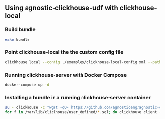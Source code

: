 ## Using agnostic-clickhouse-udf with clickhouse-local

### Build bundle

```sh
make bundle
```

### Point clickhouse-local the the custom config file

```sh
clickhouse local --config ./examples/clickhouse-local-config.xml --path tmp/clickhouse
```

### Running clickhouse-server with Docker Compose

```sh
docker-compose up -d
```

### Installing a bundle in a running clickhouse-server container

```sh
su - clickhouse -c "wget -qO- https://github.com/agnosticeng/agnostic-clickhouse-udf/releases/download/v0.0.3/agnostic-clickhouse-udf_0.0.3_linux_amd64_v3.tar.gz | tar xvz -C /"
for f in /var/lib/clickhouse/user_defined/*.sql; do clickhouse client --queries-file $f; done
```
